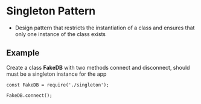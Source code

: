 # Singleton Pattern

- Design pattern that restricts the instantiation of a class and ensures that only one instance of the class exists

## Example

Create a class **FakeDB** with two methods connect and disconnect, should must be a singleton instance for the app

```
const FakeDB = require('./singleton');

FakeDB.connect();
```